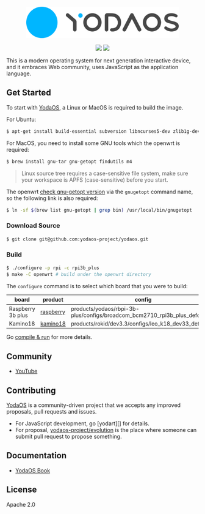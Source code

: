 <p align="center">
  <img alt="YODAOS" src="logo.png" width="400" />
</p>

<p align="center">
  <img src="https://img.shields.io/badge/base-linux-green.svg" />
  <img src="https://img.shields.io/badge/build-openwrt-blue.svg" />
</p>

This is a modern operating system for next generation interactive device, and it embraces Web community,
uses JavaScript as the application language.

## Get Started

To start with [YodaOS][], a Linux or MacOS is required to build the image.

For Ubuntu:

```sh
$ apt-get install build-essential subversion libncurses5-dev zlib1g-dev gawk gcc-multilib flex git-core gettext libssl-dev unzip texinfo device-tree-compiler dosfstools libusb-1.0-0-dev
```

For MacOS, you need to install some GNU tools which the openwrt is required:

```sh
$ brew install gnu-tar gnu-getopt findutils m4
```

> Linux source tree requires a case-sensitive file system, make sure your workspace is APFS (case-sensitive) before you start.

The openwrt [check gnu-getopt version](./openwrt/include/prereq-build.mk) via the `gnugetopt` command name, so the following link is also required:

```sh
$ ln -sf $(brew list gnu-getopt | grep bin) /usr/local/bin/gnugetopt
```

### Download Source

```shell
$ git clone git@github.com:yodaos-project/yodaos.git
```

### Build

```sh
$ ./configure -p rpi -c rpi3b_plus
$ make -C openwrt # build under the openwrt directory
```

The `configure` command is to select which board that you were to build:

| board             | product               | config  |
|-------------------|-----------------------|---------|
| Raspberry 3b plus | [raspberry][] | products/yodaos/rbpi-3b-plus/configs/broadcom_bcm2710_rpi3b_plus_defconfig |
| Kamino18          | [kamino18][]  | products/rokid/dev3.3/configs/leo_k18_dev33_defconfig |

Go [compile & run](https://yodaos-project.github.io/yoda-book/en-us/yodaos-source/system/compile-run.html) for more details.

## Community

- [YouTube](https://www.youtube.com/channel/UCRvBWIaBcsfvCTC_4EKW4lw)

## Contributing

[YodaOS][] is a community-driven project that we accepts any improved proposals, pull requests and issues.

- For JavaScript development, go [yodart][] for details.
- For proposal, [yodaos-project/evolution][] is the place where someone can submit pull request to propose something.

## Documentation

- [YodaOS Book](https://github.com/yodaos-project/yoda-book)

## License

Apache 2.0

[YodaOS]: https://github.com/yodaos-project
[yoda.js]: https://github.com/yodaos-project/yoda.js
[flora]: https://github.com/yodaos-project/flora
[yodaos-project/evolution]: https://github.com/yodaos-project/evolution
[Semver 2.0]: https://semver.org/
[ShadowNode]: https://github.com/yodaos-project/ShadowNode
[Node.js]: https://github.com/nodejs/node
[raspberry]: https://github.com/yodaos-project/product-raspberry
[kamino18]: https://github.com/yodaos-project/product-kamino18
